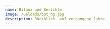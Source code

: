 ```yaml
---
name: Bilanz und Berichte
image: /uploads/bpt_hg.jpg
description: Rückblick  auf vergangene Jahre
---
```


